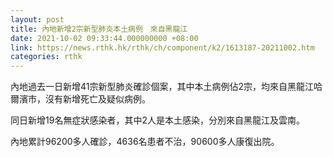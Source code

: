 ```yaml
---
layout: post
title: 內地新增2宗新型肺炎本土病例　來自黑龍江
date: 2021-10-02 09:33:44.000000000 +08:00
link: https://news.rthk.hk/rthk/ch/component/k2/1613187-20211002.htm
categories: rthk
---
```


內地過去一日新增41宗新型肺炎確診個案，其中本土病例佔2宗，均來自黑龍江哈爾濱市，沒有新增死亡及疑似病例。

同日新增19名無症狀感染者，其中2人是本土感染，分別來自黑龍江及雲南。

內地累計96200多人確診，4636名患者不治，90600多人康復出院。
